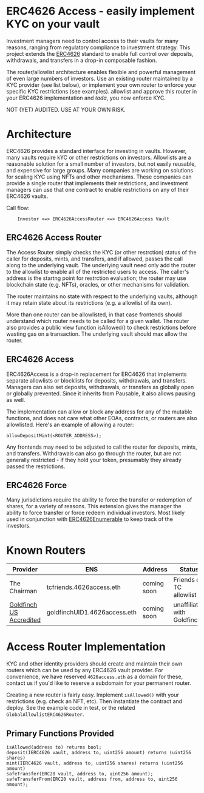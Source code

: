 # ERC4626 Access - easily implement KYC on your vault

Investment managers need to control access to their vaults for many reasons, ranging from regulatory compliance to investment strategy.
This project extends the [ERC4626](https://erc4626.info/) standard to enable full control over deposits, withdrawals, and transfers in a drop-in composable fashion.

The router/allowlist architecture enables flexible and powerful management of even large numbers of investors. 
Use an existing router maintained by a KYC provider (see list below), or implement your own router to enforce your specific KYC restrictions (see examples).
allowlist and approve this router in your ERC4626 implementation and *tada*, you now enforce KYC.

NOT (YET) AUDITED. USE AT YOUR OWN RISK.

# Architecture

ERC4626 provides a standard interface for investing in vaults. However, many vaults require kYC or other restrictions on investors. Allowlists are a reasonable solution for
a small number of investors, but not easily reusable, and expensive for large groups. Many companies are working on solutions for scaling KYC using NFTs and other mechanisms. These companies can provide a single router that implements their restrictions, and investment managers can use that one contract to enable restrictions on any of their ERC4626 vaults. 

Call flow:
```
    Investor <=> ERC4626AccessRouter <=> ERC4626Access Vault
```

## ERC4626 Access Router

The Access Router simply checks the KYC (or other restrction) status of the caller for deposits, mints, and transfers, and if allowed, passes the call along to the underlying vault. The underlying vault need only add the router to the allowlist to enable all of the restricted users to access. 
The caller's address is the startng point for restrction evaluation; the router may use blockchain state (e.g. NFTs), oracles, or other mechanisms for validation.

The router maintains no state with respect to the underlying vaults, although it may retain state about its restrictions (e.g. a allowlist of its own). 

More than one router can be allowlisted, in that case frontends should understand which router needs to be called for a given wallet. The router also provides a public view function isAllowed() to check restrictions before wasting gas on a transaction. The underlying vault should max allow the router.

## ERC4626 Access

ERC4626Access is a drop-in replacement for ERC4626 that implements separate allowlists or blocklists for deposits, withdrawals, and transfers. Managers can also set deposits, withdrawals, or transfers as globally open or globally prevented. Since it inherits from Pausable, it also allows pausing as well.

The implementation can allow or block any address for any of the mutable functions, and does not care what other EOAs, contracts, or routers are also allowlisted. Here's an example of allowing a router:

```solidity
allowDepositMint(<ROUTER_ADDRESS>);
```

Any frontends may need to be adjusted to call the router for deposits, mints, and transfers. Withdrawals can also go through the router, but are not generally restricted - if they hold your token, presumably they already passed the restrictions.

## ERC4626 Force

Many jurisdictions require the ability to force the transfer or redemption of shares, for a variety of reasons. This extension gives the manager the ability to force transfer or force redeem individual investors. Most likely used in conjunction with [ERC4626Enumerable](https://github.com/TChairman/ERC4626Suite/tree/main/contracts) to keep track of the investors. 

# Known Routers

| Provider | ENS | Address | Status |
|---|---|---|---|
| The Chairman | tcfriends.4626access.eth | coming soon | Friends of TC allowlist |
| [Goldfinch US Accredited](https://docs.goldfinch.finance/goldfinch/unique-identity-uid/for-developers) | goldfinchUID1.4626access.eth | coming soon | unaffiliated with Goldfinch

# Access Router Implementation

KYC and other identity providers should create and maintain their own routers which can be used by any ERC4626 vault provider. 
For convenience, we have reserved `4626access.eth` as a domain for these, contact us if you'd like to reserve a subdomain for your permanent router.

Creating a new router is fairly easy. Implement `isAllowed()` with your restrictions (e.g. check an NFT, etc). Then instantiate the contract and deploy. See the example code in test, or the related `GlobalAllowlistERC4626Router`.

## Primary Functions Provided

```solidity
isAllowed(address to) returns bool;
deposit(IERC4626 vault, address to, uint256 amount) returns (uint256 shares)
mint(IERC4626 vault, address to, uint256 shares) returns (uint256 amount)
safeTransfer(ERC20 vault, address to, uint256 amount);
safeTransferFrom(ERC20 vault, address from, address to, uint256 amount);
```
